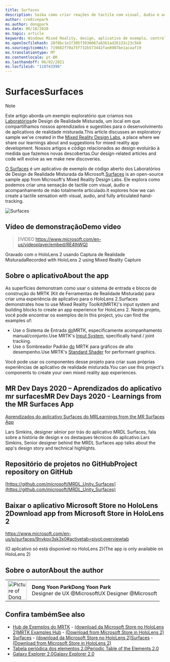 ```yaml
---
title: Surfaces
description: Saiba como criar reações de tactile com visual, áudio e acompanhamento manual articulado no aplicativo de exemplo Surfaces.
author: cre8ivepark
ms.author: dongpark
ms.date: 06/18/2020
ms.topic: article
keywords: Windows Mixed Reality, design, aplicativo de exemplo, controles, MRTK, Kit de Ferramentas de Realidade Misturada, Unity, aplicativos de exemplo, aplicativos de exemplo, open-source, Microsoft Store, HoloLens, headset de realidade misturada, headset de realidade misturada do Windows, headset de realidade virtual
ms.openlocfilehash: 28f8bc1e1f30573936067a83b1ad26133c23c5b8
ms.sourcegitcommit: 719682f70a75f732b573442fae8987be1acaaf19
ms.translationtype: MT
ms.contentlocale: pt-BR
ms.lasthandoff: 06/02/2021
ms.locfileid: "110743396"
---
```

# <a name="surfaces"></a><span data-ttu-id="161fe-104">Surfaces</span><span class="sxs-lookup"><span data-stu-id="161fe-104">Surfaces</span></span>

>[!NOTE]
><span data-ttu-id="161fe-105">Este artigo aborda um exemplo exploratório que criamos nos [Laboratórios](https://github.com/Microsoft/MRDesignLabs_Unity)de Design de Realidade Misturada, um local em que compartilhamos nossos aprendizados e sugestões para o desenvolvimento de aplicativos de realidade misturada.</span><span class="sxs-lookup"><span data-stu-id="161fe-105">This article discusses an exploratory sample we’ve created in the [Mixed Reality Design Labs](https://github.com/Microsoft/MRDesignLabs_Unity), a place where we share our learnings about and suggestions for mixed reality app development.</span></span> <span data-ttu-id="161fe-106">Nossos artigos e código relacionados ao design evoluirão à medida que fazemos novas descobertas.</span><span class="sxs-lookup"><span data-stu-id="161fe-106">Our design-related articles and code will evolve as we make new discoveries.</span></span>

<span data-ttu-id="161fe-107">[O Surfaces](https://github.com/microsoft/MRDL_Unity_Surfaces)  é um aplicativo de exemplo de código aberto dos Laboratórios de Design de Realidade Misturada da Microsoft.</span><span class="sxs-lookup"><span data-stu-id="161fe-107">[Surfaces](https://github.com/microsoft/MRDL_Unity_Surfaces)  is an open-source sample app from Microsoft's Mixed Reality Design Labs.</span></span> <span data-ttu-id="161fe-108">Ele explora como podemos criar uma sensação de tactile com visual, áudio e acompanhamento de mão totalmente articulado.</span><span class="sxs-lookup"><span data-stu-id="161fe-108">It explores how we can create a tactile sensation with visual, audio, and fully articulated hand-tracking.</span></span>

![Surfaces](images/MRDL_Surfaces_1.jpg)

## <a name="demo-video"></a><span data-ttu-id="161fe-110">Vídeo de demonstração</span><span class="sxs-lookup"><span data-stu-id="161fe-110">Demo video</span></span> 

> [!VIDEO https://www.microsoft.com/en-us/videoplayer/embed/RE4IhWQ]

<span data-ttu-id="161fe-111">Gravado com o HoloLens 2 usando Captura de Realidade Misturada</span><span class="sxs-lookup"><span data-stu-id="161fe-111">Recorded with HoloLens 2 using Mixed Reality Capture</span></span>

## <a name="about-the-app"></a><span data-ttu-id="161fe-112">Sobre o aplicativo</span><span class="sxs-lookup"><span data-stu-id="161fe-112">About the app</span></span>

<span data-ttu-id="161fe-113">As superfícies demonstram como usar o sistema de entrada e blocos de construção do MRTK (Kit de Ferramentas de Realidade Misturada) para criar uma experiência de aplicativo para o HoloLens 2.</span><span class="sxs-lookup"><span data-stu-id="161fe-113">Surfaces demonstrates how to use Mixed Reality Toolkit(MRTK)'s input system and building blocks to create an app experience for HoloLens 2.</span></span> <span data-ttu-id="161fe-114">Neste projeto, você pode encontrar os exemplos de:</span><span class="sxs-lookup"><span data-stu-id="161fe-114">In this project, you can find the examples of:</span></span>

- <span data-ttu-id="161fe-115">Use o Sistema de Entrada [do](/windows/mixed-reality/mrtk-unity/features/input/overview)MRTK, especificamente acompanhamento manual/conjunto.</span><span class="sxs-lookup"><span data-stu-id="161fe-115">Use MRTK's [Input System](/windows/mixed-reality/mrtk-unity/features/input/overview), specifically hand / joint tracking.</span></span>
- <span data-ttu-id="161fe-116">Use o Sombreador Padrão [do](/windows/mixed-reality/mrtk-unity/features/rendering/mrtk-standard-shader) MRTK para gráficos de alto desempenho.</span><span class="sxs-lookup"><span data-stu-id="161fe-116">Use MRTK's [Standard Shader](/windows/mixed-reality/mrtk-unity/features/rendering/mrtk-standard-shader) for performant graphics.</span></span>

<span data-ttu-id="161fe-117">Você pode usar os componentes desse projeto para criar suas próprias experiências de aplicativo de realidade misturada.</span><span class="sxs-lookup"><span data-stu-id="161fe-117">You can use this project's components to create your own mixed reality app experiences.</span></span>

## <a name="mr-dev-days-2020---learnings-from-the-mr-surfaces-app"></a><span data-ttu-id="161fe-118">MR Dev Days 2020 – Aprendizados do aplicativo mr surfaces</span><span class="sxs-lookup"><span data-stu-id="161fe-118">MR Dev Days 2020 - Learnings from the MR Surfaces App</span></span>

[<span data-ttu-id="161fe-119">Aprendizados do aplicativo Surfaces do MR</span><span class="sxs-lookup"><span data-stu-id="161fe-119">Learnings from the MR Surfaces App</span></span>](https://channel9.msdn.com/Shows/Docs-Mixed-Reality/Learnings-from-the-MR-Surfaces-App)

<span data-ttu-id="161fe-120">Lars Simkins, designer sênior por trás do aplicativo MRDL Surfaces, fala sobre a história de design e os destaques técnicos do aplicativo.</span><span class="sxs-lookup"><span data-stu-id="161fe-120">Lars Simkins, Senior designer behind the MRDL Surfaces app talks about the app's design story and technical highlights.</span></span>

## <a name="project-repository-on-github"></a><span data-ttu-id="161fe-121">Repositório de projetos no GitHub</span><span class="sxs-lookup"><span data-stu-id="161fe-121">Project repository on GitHub</span></span>

[https://github.com/microsoft/MRDL_Unity_Surfaces](https://github.com/microsoft/MRDL_Unity_Surfaces)

## <a name="download-app-from-microsoft-store-in-hololens-2"></a><span data-ttu-id="161fe-122">Baixar o aplicativo Microsoft Store no HoloLens 2</span><span class="sxs-lookup"><span data-stu-id="161fe-122">Download app from Microsoft Store in HoloLens 2</span></span>

https://www.microsoft.com/en-us/p/surfaces/9nvkpv3sk3x0#activetab=pivot:overviewtab

<span data-ttu-id="161fe-123">(O aplicativo só está disponível no HoloLens 2)</span><span class="sxs-lookup"><span data-stu-id="161fe-123">(The app is only available on HoloLens 2)</span></span>

## <a name="about-the-author"></a><span data-ttu-id="161fe-124">Sobre o autor</span><span class="sxs-lookup"><span data-stu-id="161fe-124">About the author</span></span>

<table style="border-collapse:collapse" padding-left="0px">
<tr>
<td style="border-style: none" width="60px"><img alt="Picture of Dong Yoon Park" width="60" height="60" src="images/dongyoonpark.jpg"></td>
<td style="border-style: none"><span data-ttu-id="161fe-125"><b>Dong Yoon Park</b></span><span class="sxs-lookup"><span data-stu-id="161fe-125"><b>Dong Yoon Park</b></span></span><br><span data-ttu-id="161fe-126">Designer de UX @Microsoft</span><span class="sxs-lookup"><span data-stu-id="161fe-126">UX Designer @Microsoft</span></span></td>
</tr>
</table>

## <a name="see-also"></a><span data-ttu-id="161fe-127">Confira também</span><span class="sxs-lookup"><span data-stu-id="161fe-127">See also</span></span>

* <span data-ttu-id="161fe-128">[Hub de Exemplos do MRTK](/windows/mixed-reality/mrtk-unity/features/example-scenes/example-hub) - [(download da Microsoft Store no HoloLens 2)](https://www.microsoft.com/en-us/p/mrtk-examples-hub/9mv8c39l2sj4)</span><span class="sxs-lookup"><span data-stu-id="161fe-128">[MRTK Examples Hub](/windows/mixed-reality/mrtk-unity/features/example-scenes/example-hub) - [(Download from Microsoft Store in HoloLens 2)](https://www.microsoft.com/en-us/p/mrtk-examples-hub/9mv8c39l2sj4)</span></span>
* <span data-ttu-id="161fe-129">[Surfaces](sampleapp-surfaces.md) - [(download da Microsoft Store no HoloLens 2)](https://www.microsoft.com/en-us/p/surfaces/9nvkpv3sk3x0)</span><span class="sxs-lookup"><span data-stu-id="161fe-129">[Surfaces](sampleapp-surfaces.md) - [(Download from Microsoft Store in HoloLens 2)](https://www.microsoft.com/en-us/p/surfaces/9nvkpv3sk3x0)</span></span>
* [<span data-ttu-id="161fe-130">Tabela periódica dos elementos 2.0</span><span class="sxs-lookup"><span data-stu-id="161fe-130">Periodic Table of the Elements 2.0</span></span>](https://medium.com/@dongyoonpark/bringing-the-periodic-table-of-the-elements-app-to-hololens-2-with-mrtk-v2-a6e3d8362158)
* [<span data-ttu-id="161fe-131">Galaxy Explorer 2.0</span><span class="sxs-lookup"><span data-stu-id="161fe-131">Galaxy Explorer 2.0</span></span>](galaxy-explorer-update.md)